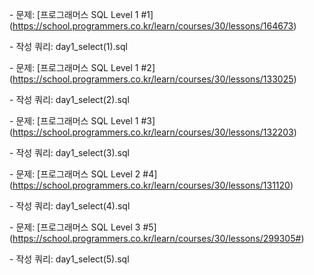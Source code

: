 \- 문제: \[프로그래머스 SQL Level 1 #1](https://school.programmers.co.kr/learn/courses/30/lessons/164673)

\- 작성 쿼리: day1\_select(1).sql

\- 문제: \[프로그래머스 SQL Level 1 #2](https://school.programmers.co.kr/learn/courses/30/lessons/133025)

\- 작성 쿼리: day1\_select(2).sql

\- 문제: \[프로그래머스 SQL Level 1 #3](https://school.programmers.co.kr/learn/courses/30/lessons/132203)

\- 작성 쿼리: day1\_select(3).sql

\- 문제: \[프로그래머스 SQL Level 2 #4](https://school.programmers.co.kr/learn/courses/30/lessons/131120)

\- 작성 쿼리: day1\_select(4).sql

\- 문제: \[프로그래머스 SQL Level 3 #5](https://school.programmers.co.kr/learn/courses/30/lessons/299305#)

\- 작성 쿼리: day1\_select(5).sql

